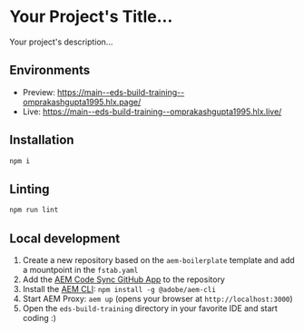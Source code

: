 # Your Project's Title...
Your project's description...

## Environments
- Preview: https://main--eds-build-training--omprakashgupta1995.hlx.page/
- Live: https://main--eds-build-training--omprakashgupta1995.hlx.live/

## Installation

```sh
npm i
```

## Linting

```sh
npm run lint
```

## Local development

1. Create a new repository based on the `aem-boilerplate` template and add a mountpoint in the `fstab.yaml`
1. Add the [AEM Code Sync GitHub App](https://github.com/apps/aem-code-sync) to the repository
1. Install the [AEM CLI](https://github.com/adobe/helix-cli): `npm install -g @adobe/aem-cli`
1. Start AEM Proxy: `aem up` (opens your browser at `http://localhost:3000`)
1. Open the `eds-build-training` directory in your favorite IDE and start coding :)
